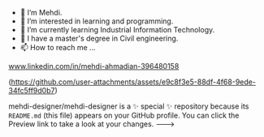 - 👋 I’m Mehdi.
- 👀 I’m interested in learning and programming.
- 🌱 I’m currently learning Industrial Information Technology.
- 💞️ I have a master's degree in Civil engineering.
- 📫 How to reach me ...

www.linkedin.com/in/mehdi-ahmadian-396480158

(https://github.com/user-attachments/assets/e9c8f3e5-88df-4f68-9ede-34fc5ff9d0b7)

mehdi-designer/mehdi-designer is a ✨ special ✨ repository because its `README.md` (this file) appears on your GitHub profile.
You can click the Preview link to take a look at your changes.
--->
